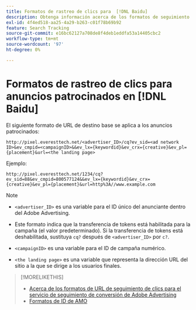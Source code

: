 ```yaml
---
title: Formatos de rastreo de clics para  [!DNL Baidu]
description: Obtenga información acerca de los formatos de seguimiento de clics para  [!DNL Baidu] cuentas.
exl-id: 4f4ed518-aa25-4a29-b263-c01f78b69b92
feature: Search Tracking
source-git-commit: e16bc62127a708de8f4deb1eddfa53a14405cbc2
workflow-type: tm+mt
source-wordcount: '97'
ht-degree: 0%

---
```


# Formatos de rastreo de clics para anuncios patrocinados en [!DNL Baidu]

El siguiente formato de URL de destino base se aplica a los anuncios patrocinados:

`http://pixel.everesttech.net/<advertiser_ID>/cq?ev_sid=<ad network ID>&ev_cmpid=<campaignID>&&ev_lx={keywordid}&ev_crx={creative}&ev_pl={placement}&url=<the landing page>`

Ejemplo:

`http://pixel.everesttech.net/1234/cq?ev_sid=88&ev_cmpid=800577124&&ev_lx={keywordid}&ev_crx={creative}&ev_pl={placement}&url=http%3A//www.example.com`

>[!NOTE]
>
>* `<advertiser_ID>` es una variable para el ID único del anunciante dentro del Adobe Advertising.
>
>* Este formato indica que la transferencia de tokens está habilitada para la campaña (el valor predeterminado). Si la transferencia de tokens está deshabilitada, sustituya `cq?` después de `<advertiser_ID>` por `c?`.
>
>* `<campaignID>` es una variable para el ID de campaña numérico.
>
>* `<the landing page>` es una variable que representa la dirección URL del sitio a la que se dirige a los usuarios finales.

>[!MORELIKETHIS]
>
>* [Acerca de los formatos de URL de seguimiento de clics para el servicio de seguimiento de conversión de Adobe Advertising](formats-click-tracking-about.md)
>* [Formatos de ID de AMO](/help/integrations/analytics/ids.md#amo-id-formats)
